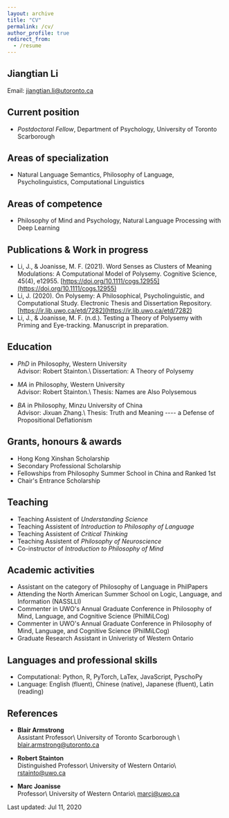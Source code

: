 ```yaml
---
layout: archive
title: "CV"
permalink: /cv/
author_profile: true
redirect_from:
  - /resume
---
```


## Jiangtian Li
Email: [jiangtian.li@utoronto.ca](mailto:jiangtian.li@utoronto.ca)

## Current position 

* *Postdoctoral Fellow*, Department of Psychology, University of Toronto Scarborough

## Areas of specialization 

* Natural Language Semantics, Philosophy of Language, Psycholinguistics, Computational Linguistics


## Areas of competence 

* Philosophy of Mind and Psychology, Natural Language Processing with Deep
Learning

## Publications & Work in progress 
* Li, J., & Joanisse, M. F. (2021). Word Senses as Clusters of Meaning Modulations: A Computational Model of Polysemy. Cognitive Science, 45(4), e12955. [https://doi.org/10.1111/cogs.12955](https://doi.org/10.1111/cogs.12955) 
* Li, J. (2020). On Polysemy: A Philosophical, Psycholinguistic, and Computational Study. Electronic Thesis and Dissertation Repository. [https://ir.lib.uwo.ca/etd/7282](https://ir.lib.uwo.ca/etd/7282) 
* Li, J., & Joanisse, M. F. (n.d.). Testing a Theory of Polysemy with Priming and Eye-tracking. Manuscript in preparation.

## Education 

* *PhD* in Philosophy, Western University \
Advisor: Robert Stainton.\\
Dissertation: A Theory of Polysemy

* *MA* in Philosophy, Western University \
Advisor: Robert Stainton.\\
Thesis: Names are Also Polysemous

* *BA* in Philosophy, Minzu University of China \
Advisor: Jixuan Zhang.\\
Thesis: Truth and Meaning ---- a Defense of Propositional Deflationism

## Grants, honours & awards 

* Hong Kong Xinshan Scholarship
* Secondary Professional Scholarship
* Fellowships from Philosophy Summer School in China and Ranked 1st
* Chair's Entrance Scholarship

## Teaching 

* Teaching Assistent of *Understanding Science*
* Teaching Assistent of *Introduction to Philosophy of Language*
* Teaching Assistent of *Critical Thinking*
* Teaching Assistent of *Philosophy of Neuroscience*
* Co-instructor of *Introduction to Philosophy of Mind*

## Academic activities 

* Assistant on the category of Philosophy of Language in PhilPapers
* Attending the North American Summer School on Logic, Language, and Information (NASSLLI)
* Commenter in UWO's Annual Graduate Conference in Philosophy of Mind, Language, and Cognitive Science (PhilMiLCog)
* Commenter in UWO's Annual Graduate Conference in Philosophy of Mind, Language, and Cognitive Science (PhilMiLCog)
* Graduate Research Assistant in Univeristy of Western Ontario

## Languages and professional skills 

* Computational: Python, R, PyTorch, LaTex, JavaScript, PyschoPy
* Language: English (fluent), Chinese (native), Japanese (fluent), Latin (reading)

## References 

* **Blair Armstrong** \
Assistant Professor\\
University of Toronto Scarborough \\
[blair.armstrong@utoronto.ca](mailto:blair.armstrong@utoronto.ca)

* **Robert Stainton** \
Distinguished Professor\\
University of Western Ontario\\
[rstainto@uwo.ca](mailto:rstainto@uwo.ca)

* **Marc Joanisse** \
Professor\\
University of Western Ontario\\
[marcj@uwo.ca](mailto:marcj@uwo.ca)

Last updated: Jul 11, 2020
